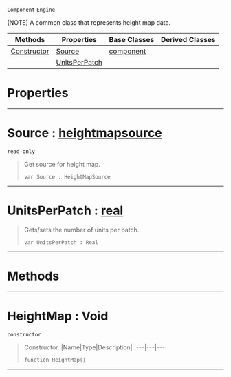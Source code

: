  `Component` `Engine`



(NOTE) A common class that represents height map data.

|Methods|Properties|Base Classes|Derived Classes|
|---|---|---|---|
|[ Constructor](https://plasmaengine.github.io/PlasmaDocs/Plasma1/C++/code_reference/class_reference/heightmap.markdown#heightmap-void)|[ Source](https://plasmaengine.github.io/PlasmaDocs/Plasma1/C++/code_reference/class_reference/heightmap.markdown#source-plasma-engine-docum)|[component](https://plasmaengine.github.io/PlasmaDocs/Plasma1/C++/code_reference/class_reference/component.markdown)| |
| |[ UnitsPerPatch](https://plasmaengine.github.io/PlasmaDocs/Plasma1/C++/code_reference/class_reference/heightmap.markdown#unitsperpatch-plasma-engin)| | |


 #  Properties


---  
 #  Source : [heightmapsource](https://plasmaengine.github.io/PlasmaDocs/Plasma1/C++/code_reference/class_reference/heightmapsource.markdown)

 `read-only`

> Get source for height map.
> ``` lang=cpp, name=Lightning
> var Source : HeightMapSource


---  
 #  UnitsPerPatch : [real](https://plasmaengine.github.io/PlasmaDocs/Plasma1/C++/code_reference/lightning_base_types/real.markdown)

> Gets/sets the number of units per patch.
> ``` lang=cpp, name=Lightning
> var UnitsPerPatch : Real


---  
 #  Methods


---  
 #  HeightMap : Void

 `constructor`

> Constructor.
> |Name|Type|Description|
> |---|---|---|
> ``` lang=cpp, name=Lightning
> function HeightMap()
> ``` 


---  
 

 